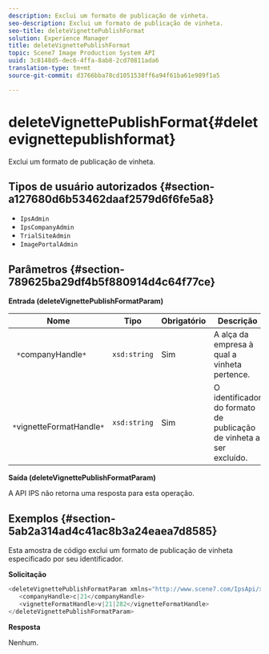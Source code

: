 ```yaml
---
description: Exclui um formato de publicação de vinheta.
seo-description: Exclui um formato de publicação de vinheta.
seo-title: deleteVignettePublishFormat
solution: Experience Manager
title: deleteVignettePublishFormat
topic: Scene7 Image Production System API
uuid: 3c8148d5-dec6-4ffa-8ab8-2cd70811ada6
translation-type: tm+mt
source-git-commit: d3766bba78cd1051538ff6a94f61ba61e989f1a5

---
```



# deleteVignettePublishFormat{#deletevignettepublishformat}

Exclui um formato de publicação de vinheta.

## Tipos de usuário autorizados {#section-a127680d6b53462daaf2579d6f6fe5a8}

* `IpsAdmin`
* `IpsCompanyAdmin`
* `TrialSiteAdmin`
* `ImagePortalAdmin`

## Parâmetros {#section-789625ba29df4b5f880914d4c64f77ce}

**Entrada (deleteVignettePublishFormatParam)**

| Nome | Tipo | Obrigatório | Descrição |
|---|---|---|---|
| ` *`companyHandle`*` | `xsd:string` | Sim | A alça da empresa à qual a vinheta pertence. |
| ` *`vignetteFormatHandle`*` | `xsd:string` | Sim | O identificador do formato de publicação de vinheta a ser excluído. |

**Saída (deleteVignettePublishFormatParam)**

A API IPS não retorna uma resposta para esta operação.

## Exemplos {#section-5ab2a314ad4c41ac8b3a24eaea7d8585}

Esta amostra de código exclui um formato de publicação de vinheta especificado por seu identificador.

**Solicitação**

```java
<deleteVignettePublishFormatParam xmlns="http://www.scene7.com/IpsApi/xsd/2008-01-15">
   <companyHandle>c|21</companyHandle>
   <vignetteFormatHandle>v|21|282</vignetteFormatHandle>
</deleteVignettePublishFormatParam>
```

**Resposta**

Nenhum.
